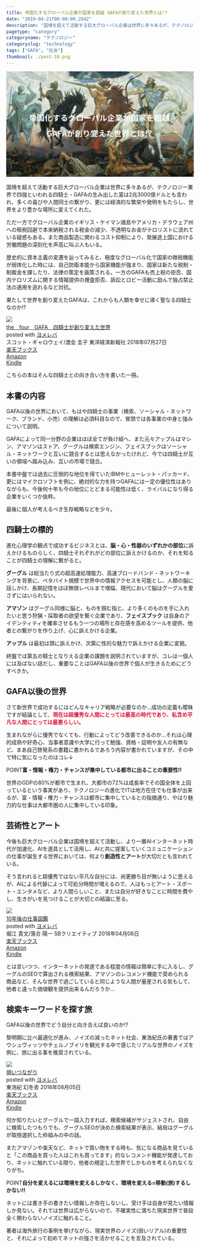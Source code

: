 ```yaml
---
title: 帝国化するグローバル企業が国家を超越 GAFAが創り変えた世界とは!?
date: "2019-04-21T00:00:00.284Z"
description: "国境を超えて活動する巨大グローバル企業は世界に多々あるが、テクノロジー業界で四強といわれる四騎士・GAFAの生み出した富は2兆3000億ドルとも言われ、多くの喜びや人間同士の繋がり、更には経済的な繁栄や発明をもたらし、世界をより豊かな場所に変えてくれた。ただ一方でグローバル企業のイギリス・ケイマン諸島やアメリカ・デラウェア州への租税回避で本来納税される税金の減少、不透明なお金がテロリストに流れている疑惑もある。また商品製造に関わるコスト抑制により、発展途上国における労働問題の深刻化を声高に叫ぶ人もいる。"
pagetype: "category"
categoryname: "テクノロジー"
categoryslug: "technology"
tags: ["GAFA", "社会"]
thumbnail: ./post-10.png
---
```


![](./post-10.png)

国境を超えて活動する巨大グローバル企業は世界に多々あるが、テクノロジー業界で四強といわれる四騎士・GAFAの生み出した富は2兆3000億ドルとも言われ、多くの喜びや人間同士の繋がり、更には経済的な繁栄や発明をもたらし、世界をより豊かな場所に変えてくれた。

ただ一方でグローバル企業のイギリス・ケイマン諸島やアメリカ・デラウェア州への租税回避で本来納税される税金の減少、不透明なお金がテロリストに流れている疑惑もある。また商品製造に関わるコスト抑制により、発展途上国における労働問題の深刻化を声高に叫ぶ人もいる。

歴史的に資本主義の変遷を辿ってみると、極度なグローバル化で国家の徴税機能が弱体化した時には、自己防衛本能から国家機能が強まり、国家は新たな税制・制裁金を課したり、法律の策定を画策される。一方のGAFAも売上税の拒否、国内テロリズムに関する情報提供の捜査拒否、訴訟とロビー活動に励んで独占禁止法の適用を逃れるなど対抗。

果たして世界を創り変えたGAFAは、これからも人類を幸せに導く聖なる四騎士なのか!?

<div class="cstmreba">
<div class="booklink-box">
<div class="booklink-image"><a href="https://hb.afl.rakuten.co.jp/hgc/146fe51c.1fd043a3.146fe51d.605dc196/yomereba_main_201904210031179431?pc=http%3A%2F%2Fbooks.rakuten.co.jp%2Frb%2F15533826%2F%3Fscid%3Daf_ich_link_urltxt%26m%3Dhttp%3A%2F%2Fm.rakuten.co.jp%2Fev%2Fbook%2F" target="_blank" rel="noopener noreferrer"><img style="border: none;" src="https://thumbnail.image.rakuten.co.jp/@0_mall/book/cabinet/3027/9784492503027.jpg?_ex=160x160" /></a></div>
<div class="booklink-info">
<div class="booklink-name">
<a href="https://hb.afl.rakuten.co.jp/hgc/146fe51c.1fd043a3.146fe51d.605dc196/yomereba_main_201904210031179431?pc=http%3A%2F%2Fbooks.rakuten.co.jp%2Frb%2F15533826%2F%3Fscid%3Daf_ich_link_urltxt%26m%3Dhttp%3A%2F%2Fm.rakuten.co.jp%2Fev%2Fbook%2F" target="_blank" rel="noopener noreferrer">the　four　GAFA　四騎士が創り変えた世界</a>
<div class="booklink-powered-date">posted with <a href="https://yomereba.com" target="_blank" rel="nofollow noopener noreferrer">ヨメレバ</a></div>
</div>
<div class="booklink-detail">スコット・ギャロウェイ/渡会 圭子 東洋経済新報社 2018年07月27日</div>
<div class="booklink-link2">
<div class="shoplinkrakuten"><a href="https://hb.afl.rakuten.co.jp/hgc/146fe51c.1fd043a3.146fe51d.605dc196/yomereba_main_201904210031179431?pc=http%3A%2F%2Fbooks.rakuten.co.jp%2Frb%2F15533826%2F%3Fscid%3Daf_ich_link_urltxt%26m%3Dhttp%3A%2F%2Fm.rakuten.co.jp%2Fev%2Fbook%2F" target="_blank" rel="noopener noreferrer">楽天ブックス</a></div>
<div class="shoplinkamazon"><a href="https://www.amazon.co.jp/exec/obidos/asin/4492503021/kanon123-22/" target="_blank" rel="noopener noreferrer">Amazon</a></div>
<div class="shoplinkkindle"><a href="https://www.amazon.co.jp/gp/search?keywords=the%E3%80%80four%E3%80%80GAFA%E3%80%80%E5%9B%9B%E9%A8%8E%E5%A3%AB%E3%81%8C%E5%89%B5%E3%82%8A%E5%A4%89%E3%81%88%E3%81%9F%E4%B8%96%E7%95%8C&amp;__mk_ja_JP=%83J%83%5E%83J%83i&amp;url=node%3D2275256051&amp;tag=kanon123-22" target="_blank" rel="noopener noreferrer">Kindle</a></div>
</div>
</div>
<div class="booklink-footer"></div>
</div>
</div>

こちらの本はそんな四騎士との向き合い方を書いた一冊。

## 本書の内容

GAFA以後の世界において、もはや四騎士の事業（検索、ソーシャル・ネットワーク、ブランド、小売）の理解は必須科目なので、冒頭では各事業の中身と強みについて説明。

GAFAによって同一分野の企業はほぼ全てが負け組へ、また元々アップルはマシン、アマゾンはストア、グーグルは検索エンジン、フェイスブックはソーシャル・ネットワークと互いに競合するとは思えなかったけれど、今では四騎士が互いの領域へ踏み込み、互いの市場で競合。

本書中盤では過去に圧倒的な地位を得ていたIBMやヒューレット・パッカード、更にはマイクロソフトを例に、絶対的な力を持つGAFAには一定の優位性はありながらも、今後何十年も今の地位にとどまる可能性は低く、ライバルになり得る企業をいくつか抜粋。

最後に個人が考えるべき生存戦略などを少々。

## 四騎士の標的

進化心理学の観点で成功するビジネスとは、**脳・心・性器のいずれかの部位**に訴えかけるものらしく、四騎士それぞれがどの部位に訴えかけるのか、それを知ることが四騎士の理解に繋がると。

**グーグル** は総当たり式の超高速処理能力、高速ブロードバンド・ネットワーキングを背景に、ペタバイト規模で世界中の情報アクセスを可能とし、人類の脳に話しかけ、長期記憶をほぼ無限レベルまで増幅、現代において脳はグーグルを愛さずにはいられない。

**アマゾン** はグーグル同様に脳と、ものを掴む指と、より多くのものを手に入れたいと思う狩猟・採取者の欲望を繋ぐ企業であり、**フェイスブック** は自身のアイデンティティを確率させるもう一つの場所と存在感を高めるツールを提供、他者との繋がりを作り上げ、心に訴えかける企業。

**アップル** は最初は頭に訴えかけ、次第に性的な魅力で訴えかける企業に変貌。

終盤では第五の騎士となりえる企業の課題を説明されていますが、コレは一個人には及ばない話だし、重要なことはGAFA以後の世界で個人が生きるためにどうすべきか。

## GAFA以後の世界

さて新世界で成功するにはどんなキャリア戦略が必要なのか…成功の定義も曖昧ですが結論として、<span style="color: crimson; font-weight: bold;">現在は超優秀な人間にとっては最高の時代であり、私含め平凡な人間にとっては最悪らしい。</span>

生まれながらに優秀でなくても、行動によってどう改善できるのか…それは心理的成熟や好奇心、当事者意識や大学に行って勉強、資格・証明や友人の有無など、まあ自己啓発系の書籍に書かれるであろう内容が書かれていますが、その中で特に気になったのはコレ↓

<span class="mark">POINT</span>**富・情報・権力・チャンスが集中している都市に出ることの重要性!!**

世界のGDPの80%が都市で生まれ、大都市の72%は成長率でその国全体を上回っているという事実があり、テクノロジーの進化でITは地方在住でも仕事が出来るが、富・情報・権力・チャンスは都市に集中しているとの指摘通り、やはり魅力的な仕事は大都市圏の人に集中している印象。

## 芸術性とアート

今後も巨大グローバル企業は国境を超えて活動し、より一層AIインターネット時代が加速化、AIを道具として活用し、AIと共に提案していくコミュニケーションの仕事が誕生する世界においては、何より**創造性とアート**が大切だとも言われている。

そう言われると超優秀ではない平凡な自分には、尚更勝ち目が無いように思えるが、AIによる代替によって可処分時間が増えるので、人はもっとアート・スポート・エンタメなど、より人間らしいこと、または自分が好きなことに時間を費やし、生きがいを見つけることが大切との結論に至る。

<div class="cstmreba">
<div class="booklink-box">
<div class="booklink-image"><a href="https://hb.afl.rakuten.co.jp/hgc/146fe51c.1fd043a3.146fe51d.605dc196/yomereba_main_201904221833283552?pc=http%3A%2F%2Fbooks.rakuten.co.jp%2Frb%2F15363879%2F%3Fscid%3Daf_ich_link_urltxt%26m%3Dhttp%3A%2F%2Fm.rakuten.co.jp%2Fev%2Fbook%2F" target="_blank" rel="noopener noreferrer"><img style="border: none;" src="https://thumbnail.image.rakuten.co.jp/@0_mall/book/cabinet/4573/9784797394573.jpg?_ex=160x160" /></a></div>
<div class="booklink-info">
<div class="booklink-name">
<a href="https://hb.afl.rakuten.co.jp/hgc/146fe51c.1fd043a3.146fe51d.605dc196/yomereba_main_201904221833283552?pc=http%3A%2F%2Fbooks.rakuten.co.jp%2Frb%2F15363879%2F%3Fscid%3Daf_ich_link_urltxt%26m%3Dhttp%3A%2F%2Fm.rakuten.co.jp%2Fev%2Fbook%2F" target="_blank" rel="noopener noreferrer">10年後の仕事図鑑</a>
<div class="booklink-powered-date">posted with <a href="https://yomereba.com" target="_blank" rel="nofollow noopener noreferrer">ヨメレバ</a></div>
</div>
<div class="booklink-detail">堀江 貴文/落合 陽一 SBクリエイティブ 2018年04月06日</div>
<div class="booklink-link2">
<div class="shoplinkrakuten"><a href="https://hb.afl.rakuten.co.jp/hgc/146fe51c.1fd043a3.146fe51d.605dc196/yomereba_main_201904221833283552?pc=http%3A%2F%2Fbooks.rakuten.co.jp%2Frb%2F15363879%2F%3Fscid%3Daf_ich_link_urltxt%26m%3Dhttp%3A%2F%2Fm.rakuten.co.jp%2Fev%2Fbook%2F" target="_blank" rel="noopener noreferrer">楽天ブックス</a></div>
<div class="shoplinkamazon"><a href="https://www.amazon.co.jp/exec/obidos/asin/4797394579/kanon123-22/" target="_blank" rel="noopener noreferrer">Amazon</a></div>
<div class="shoplinkkindle"><a href="https://www.amazon.co.jp/gp/search?keywords=10%E5%B9%B4%E5%BE%8C%E3%81%AE%E4%BB%95%E4%BA%8B%E5%9B%B3%E9%91%91&amp;__mk_ja_JP=%83J%83%5E%83J%83i&amp;url=node%3D2275256051&amp;tag=kanon123-22" target="_blank" rel="noopener noreferrer">Kindle</a></div>
</div>
</div>
<div class="booklink-footer"></div>
</div>
</div>

とは言いつつ、インターネットの発達である程度の情報は簡単に手に入るし、グーグルのSEOで算出される検索結果、アマゾンのレコメンド機能で奨められる商品など、そんな世界で過ごしていると同じような人間が量産される気もして、他者と違った価値観を提供出来るんだろうか…

## 検索キーワードを探す旅

GAFA以後の世界でどう自分と向き合えば良いのか!?

黎明期に比べ最適化が進み、ノイズの減ったネット社会、東浩紀氏の著書ではアウシュヴィッツやチェルノブイリを観光する中で感じたリアルな世界のノイズを例に、旅に出る事を推奨されている。

<div class="cstmreba">
<div class="booklink-box">
<div class="booklink-image"><a href="https://hb.afl.rakuten.co.jp/hgc/146fe51c.1fd043a3.146fe51d.605dc196/yomereba_main_20190209123044838?pc=http%3A%2F%2Fbooks.rakuten.co.jp%2Frb%2F14337320%2F%3Fscid%3Daf_ich_link_urltxt%26m%3Dhttp%3A%2F%2Fm.rakuten.co.jp%2Fev%2Fbook%2F" target="_blank" rel="noopener noreferrer"><img style="border: none;" src="https://thumbnail.image.rakuten.co.jp/@0_mall/book/cabinet/5019/9784344425019.jpg?_ex=160x160" /></a></div>
<div class="booklink-info">
<div class="booklink-name">
<a href="https://hb.afl.rakuten.co.jp/hgc/146fe51c.1fd043a3.146fe51d.605dc196/yomereba_main_20190209123044838?pc=http%3A%2F%2Fbooks.rakuten.co.jp%2Frb%2F14337320%2F%3Fscid%3Daf_ich_link_urltxt%26m%3Dhttp%3A%2F%2Fm.rakuten.co.jp%2Fev%2Fbook%2F" target="_blank" rel="noopener noreferrer">弱いつながり</a>
<div class="booklink-powered-date">posted with <a href="https://yomereba.com" target="_blank" rel="nofollow noopener noreferrer">ヨメレバ</a></div>
</div>
<div class="booklink-detail">東浩紀 幻冬舎 2016年08月05日</div>
<div class="booklink-link2">
<div class="shoplinkrakuten"><a href="https://hb.afl.rakuten.co.jp/hgc/146fe51c.1fd043a3.146fe51d.605dc196/yomereba_main_20190209123044838?pc=http%3A%2F%2Fbooks.rakuten.co.jp%2Frb%2F14337320%2F%3Fscid%3Daf_ich_link_urltxt%26m%3Dhttp%3A%2F%2Fm.rakuten.co.jp%2Fev%2Fbook%2F" target="_blank" rel="noopener noreferrer">楽天ブックス</a></div>
<div class="shoplinkamazon"><a href="https://www.amazon.co.jp/exec/obidos/asin/4344425014/kanon123-22/" target="_blank" rel="noopener noreferrer">Amazon</a></div>
<div class="shoplinkkindle"><a href="https://www.amazon.co.jp/gp/search?keywords=%8E%E3%82%A2%82%C2%82%C8%82%AA%82%E8&amp;__mk_ja_JP=%83J%83%5E%83J%83i&amp;url=node%3D2275256051&amp;tag=kanon123-22" target="_blank" rel="noopener noreferrer">Kindle</a></div>
</div>
</div>
<div class="booklink-footer"></div>
</div>
</div>

何か知りたいとグーグルで一語入力すれば、検索候補がサジェストされ、自由に検索したつもりでも、グーグルSEOが決めた検索結果が表示、結局はグーグルが取捨選択した枠組みの中の話。

またアマゾンや楽天など、ネットで買い物をする時も、気になる商品を見ていると「この商品を買った人はこれも買ってます」的なレコメンド機能が発達しており、ネットに触れている限り、他者の規定した世界でしかものを考えられなくなりがち。

<span class="mark">POINT</span>**自分を変えるには環境を変えるしかなく、環境を変える=移動(旅)するしかない!!**

ネットには書き手の書きたい情報しか存在しないし、受け手は自身が見たい情報しか見ない。それでは世界は広がらないので、不確実性に満ちた現実世界で普段全く関わらないノイズに触れること。

著者は海外旅行の事例を挙げながら、現実世界のノイズ(弱いリアル)の重要性と、それによって初めてネットの強さを活かせることを言及されている。